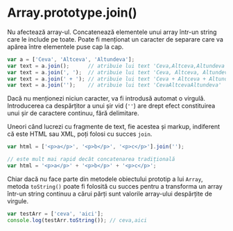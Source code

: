 # Array.prototype.join()

Nu afectează array-ul. Concatenează elementele unui array într-un string care le include pe toate. Poate fi menționat un caracter de separare care va apărea între elementele puse cap la cap.

```javascript
var a = ['Ceva', 'Altceva', 'Altundeva'];
var text = a.join();      // atribuie lui text 'Ceva,Altceva,Altundeva'
var text = a.join(', ');  // atribuie lui text 'Ceva, Altceva, Altundeva'
var text = a.join(' + '); // atribuie lui text 'Ceva + Altceva + Altundeva'
var text = a.join('');    // atribuie lui text 'CevaAltcevaAltundeva'
```

Dacă nu menționezi niciun caracter, va fi introdusă automat o virgulă. Introducerea ca despărțitor a unui șir vid (`''`) are drept efect constituirea unui șir de caractere continuu, fără delimitare.

Uneori când lucrezi cu fragmente de text, fie acestea și markup, indiferent că este HTML sau XML, poți folosi cu succes `join`.

```javascript
var html = ['<p>a</p>', '<p>b</p>', '<p>c</p>'].join('');

// este mult mai rapid decât concatenarea tradițională
var html = '<p>a</p>' + '<p>b</p>' + '<p>c</p>';
```

Chiar dacă nu face parte din metodele obiectului prototip a lui `Array`, metoda `toString()` poate fi folosită cu succes pentru a transforma un array într-un string continuu a cărui părți sunt valorile array-ului despărțite de virgule.

```javascript
var testArr = ['ceva', 'aici'];
console.log(testArr.toString()); // ceva,aici
```
